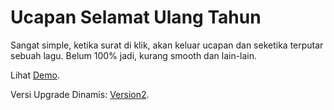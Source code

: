 # Ucapan Selamat Ulang Tahun
Sangat simple, ketika surat di klik, akan keluar ucapan dan seketika terputar sebuah lagu. Belum 100% jadi, kurang smooth dan lain-lain.

Lihat [Demo](https://strbagus.github.io/selamat-ultah/).

Versi Upgrade Dinamis: [Version2](https://github.com/strbagus/ucapan-v2).
